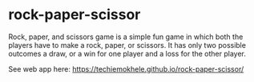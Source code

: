 # rock-paper-scissor
Rock, paper, and scissors game is a simple fun game in which both the players have to make a rock, paper, or scissors. It has only two possible outcomes a draw, or a win for one player and a loss for the other player.

See web app here: https://techiemokhele.github.io/rock-paper-scissor/
